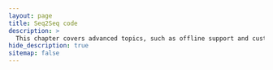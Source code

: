 ```yaml
---
layout: page
title: Seq2Seq code 
description: >
  This chapter covers advanced topics, such as offline support and custom JS builds. Codings skills are recommended.
hide_description: true
sitemap: false
---
```


